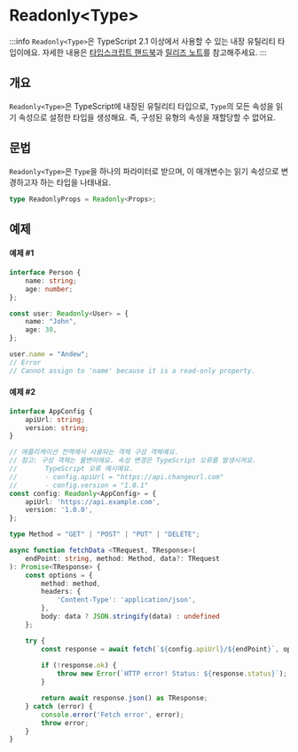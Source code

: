 # Readonly\<Type>

:::info
`Readonly<Type>`은 TypeScript 2.1 이상에서 사용할 수 있는 내장 유틸리티 타입이에요. 자세한 내용은 [타입스크립트 핸드북](https://www.typescriptlang.org/docs/handbook/utility-types.html#readonlytype)과 [릴리즈 노트](https://www.typescriptlang.org/docs/handbook/release-notes/typescript-2-1.html#partial-readonly-record-and-pick)를 참고해주세요.
:::

## 개요

`Readonly<Type>`은 TypeScript에 내장된 유틸리티 타입으로, `Type`의 모든 속성을 읽기 속성으로 설정한 타입을 생성해요. 즉, 구성된 유형의 속성을 재할당할 수 없어요.

## 문법

`Readonly<Type>`은 `Type`을 하나의 파라미터로 받으며, 이 매개변수는 읽기 속성으로 변경하고자 하는 타입을 나태내요.


```ts
type ReadonlyProps = Readonly<Props>;

```

## 예제

#### 예제 #1

```ts
interface Person {
    name: string;
    age: number;
};

const user: Readonly<User> = {
    name: "John",
    age: 30,
};

user.name = "Andew";
// Error
// Cannot assign to 'name' because it is a read-only property.
```

#### 예제 #2

```ts
interface AppConfig {
    apiUrl: string;
    version: string;
}

// 애플리케이션 전역에서 사용되는 객체 구성 객체예요.
// 참고: 구성 객체는 불변이에요. 속성 변경은 TypeScript 오류를 발생시켜요.
//       TypeScript 오류 예시예요.
//       - config.apiUrl = "https://api.changeurl.com"
//       - config.version = "1.0.1"
const config: Readonly<AppConfig> = {
    apiUrl: 'https://api.example.com',
    version: '1.0.0',
};

type Method = "GET" | "POST" | "PUT" | "DELETE";

async function fetchData <TRequest, TResponse>(
    endPoint: string, method: Method, data?: TRequest
): Promise<TResponse> {
    const options = {
        method: method,
        headers: {
            'Content-Type': 'application/json',
        },
        body: data ? JSON.stringify(data) : undefined
    };

    try {
        const response = await fetch(`${config.apiUrl}/${endPoint}`, options);
        
        if (!response.ok) {
            throw new Error(`HTTP error! Status: ${response.status}`);
        }

        return await response.json() as TResponse;
    } catch (error) {
        console.error('Fetch error', error);
        throw error;
    }
}
```